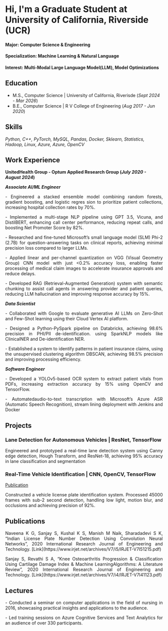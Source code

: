# Hi, I'm a Graduate Student at University of California, Riverside (UCR)

#### Major: Computer Science & Engineering
#### Specialization: Machine Learning & Natural Language
#### Interest: Multi-Modal Large Language Model(LLM), Model Optimizations

## Education
- M.S., Computer Science  |  University of California, Riverisde (_Sept 2024 - Mar 2026_)								       		
- B.E., Computer Science  | R V College of Engineering (_Aug 2017 - Jun 2020_)	 			        		

## Skills
_Python, C++, PyTorch, MySQL, Pandas, Docker, Sklearn, Statistics, Hadoop, Linux, Azure, Azure, OpenCV_
## Work Experience

**UnitedHealth Group - Optum Applied Research Group (_July 2020 - August 2024_)**

**_Associate AI/ML Engineer_**
<p style="text-align: justify;">
- Engineered a stacked ensemble model combining random forests, gradient boosting, and logistic regres
sion to prioritize patient collections, increasing hospital collection rates by 70%.
</p>
<p style="text-align: justify;">
- Implemented a multi-stage NLP pipeline using GPT 3.5, Vicuna, and DistilBERT, enhancing call center
 performance, reducing repeat calls, and boosting Net Promoter Score by 82%.
 </p>
<p style="text-align: justify;">
- Researched and fine-tuned Microsoft’s small language model (SLM) Phi-2 (2.7B) for question-answering
 tasks on clinical reports, achieving minimal precision loss compared to larger LLMs.
 </p>
<p style="text-align: justify;">
- Applied linear and per-channel quantization on VGG (Visual Geometry Group) CNN model with just
 <0.2% accuracy loss, enabling faster processing of medical claim images to accelerate insurance approvals and
 reduce delays.
 </p>
<p style="text-align: justify;">
- Developed RAG (Retrieval-Augmented Generation) system with semantic chunking to assist call agents in
 answering provider and patient queries, reducing LLM hallucination and improving response accuracy by 15%.
</p>

 **_Data Scientist_**
 <p style="text-align: justify;">
- Collaborated with Google to evaluate generative AI LLMs on Zero-Shot and Few-Shot learning using their
 Cloud Vertex AI platform.
 </p>
<p style="text-align: justify;">
- Designed a Python-PySpark pipeline on Databricks, achieving 98.6% precision in PHI/PII de-identification.
 using SparkNLP models like ClinicalNER and De-identification NER.
 </p>
<p style="text-align: justify;">
- Established a system to identify patterns in patient insurance claims, using the unsupervised clustering algorithm
 DBSCAN, achieving 98.5% precision and improving processing efficiency.
</p>

 **_Software Engineer_**
 <p style="text-align: justify;">
- Developed a YOLOv5-based OCR system to extract patient vitals from PDFs, increasing extraction accuracy
 by 15% using OpenCV and TensorFlow.
 </p>
<p style="text-align: justify;">
- Automatedaudio-to-text transcription with Microsoft’s Azure ASR (Automatic Speech Recognition), stream
lining deployment with Jenkins and Docker
</p>

## Projects
### Lane Detection for Autonomous Vehicles | ResNet, TensorFlow

<p style="text-align: justify;">
Engineered and prototyped a real-time lane detection system using Canny edge detection, Hough Transform, and ResNet-18, achieving 95% accuracy in lane classification and segmentation
</p>

### Real-Time Vehicle Identification | CNN, OpenCV, TensorFlow
[Publication](https://www.irjet.net/archives/V7/i5/IRJET-V7I51215.pdf)

<p style="text-align: justify;">
Constructed a vehicle license plate identification system. Processed 45000 frames with sub-2 second detection, handling low light, motion blur, and occlusions and achieving precision of 92%.
</p>

## Publications
<p style="text-align: justify;">
  Naveena K G, Sanjay S, Kushal K S, Manish M Naik, Sharadadevi S K, “Indian License Plate Number Detection Using Convolution Neural Networks”, 2020 International Research Journal of Engineering and Technology. [Link](https://www.irjet.net/archives/V7/i5/IRJET-V7I51215.pdf)
</p>

<p style="text-align: justify;">
  Sanjay S, Revathi S A, “Knee Osteoarthritis Progression & Classification Using Cartilage Damage Index & Machine LearningAlgorithms: A Literature Review”, 2020 International Research Journal of Engineering and Technology. [Link](https://www.irjet.net/archives/V7/i4/IRJET-V7I41123.pdf)
</p>

## Lectures
<p style="text-align: justify;">
- Conducted a seminar on computer applications in the field of nursing in 2016, showcasing practical insights and applications to the audience.
</p>
<p style="text-align: justify;">
- Led training sessions on Azure Cognitive Services and Text Analytics for an audience of over 330 participants.
</p>